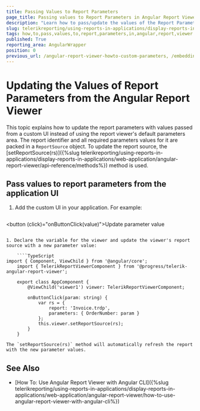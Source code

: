 ```yaml
---
title: Passing Values to Report Parameters
page_title: Passing values to Report Parameters in Angular Report Viewer
description: "Learn how to pass/update the values of the Report Parameters in the Angular Report Viewer from code behind."
slug: telerikreporting/using-reports-in-applications/display-reports-in-applications/web-application/angular-report-viewer/customizing/how-to-pass-values-to-report-parameters
tags: how,to,pass,values,to,report,parameters,in,angular,report,viewer
published: True
reporting_area: AngularWrapper
position: 0
previous_url: /angular-report-viewer-howto-custom-parameters, /embedding-reports/display-reports-in-applications/web-application/angular-report-viewer/customizing/
---
```


# Updating the Values of Report Parameters from the Angular Report Viewer

This topic explains how to update the report parameters with values passed from a custom UI instead of using the report viewer's default parameters area. The report identifier and all required parameters values for it are packed in a `ReportSource` object. To update the report source, the [setReportSource(rs)]({%slug telerikreporting/using-reports-in-applications/display-reports-in-applications/web-application/angular-report-viewer/api-reference/methods%}) method is used.

## Pass values to report parameters from the application UI

1. Add the custom UI in your application. For example:

	````HTML
<button (click)="onButtonClick(value)">Update parameter value</button>
````

1. Declare the variable for the viewer and update the viewer's report source with a new parameter value:

	````TypeScript
import { Component, ViewChild } from '@angular/core';
	import { TelerikReportViewerComponent } from '@progress/telerik-angular-report-viewer';

	export class AppComponent {
		@ViewChild('viewer1') viewer: TelerikReportViewerComponent;

		onButtonClick(param: string) {
			var rs = {
				report: 'Invoice.trdp',
				parameters: { OrderNumber: param }
			};
			this.viewer.setReportSource(rs);
		}
	}
````

	The `setReportSource(rs)` method will automatically refresh the report with the new parameter values.

## See Also

* [How To: Use Angular Report Viewer with Angular CLI]({%slug telerikreporting/using-reports-in-applications/display-reports-in-applications/web-application/angular-report-viewer/how-to-use-angular-report-viewer-with-angular-cli%})
